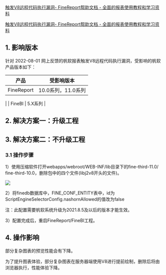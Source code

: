 [触发V8远程代码执行漏洞- FineReport帮助文档 - 全面的报表使用教程和学习资料](https://help.fanruan.com/finereport/doc-view-4837.html) 

[触发V8远程代码执行漏洞- FineReport帮助文档 - 全面的报表使用教程和学习资料](https://help.fanruan.com/finereport/doc-view-4837.html) 

1\. 影响版本
--------

针对 2022-08-01 网上反馈的帆软报表触发V8远程代码执行漏洞，受影响的帆软产品版本如下：

| 产品 | 受影响版本 |
| --- | --- |
| FineReport | 10.0系列，11.0系列  
 |
| FineBI | 5.X系列 |

2\. 解决方案一：升级工程
--------------

3\. 解决方案二：不升级工程
---------------

### 3.1 操作步骤

1）使用压缩软件打开webapps/webroot/WEB-INF/lib目录下的fine-third-11.0/ fine-third-10.0，删除包中的四个文件(libj2v8开头的文件)。

![](https://clipper-1322362908.cos.ap-shanghai.myqcloud.com/images/20231122/2a7a6c28-bb3c-445b-b64c-581d8f73744b.png)

2）将finedb数据库中，FINE\_CONF\_ENTITY表中，id为ScriptEngineSelectorConfig.nashornAllowed的值改为false

注：此配置需要帆软系统升级为2021.8.5及以后的版本才能生效。

3）配置完成后，重启FineReport/FineBI工程。

4\. 操作影响
--------

部分复杂图表的预览性能会有下降。

为了提升图表体验，部分复杂图表在服务器端使用V8进行提前绘制，删除后将由浏览器执行，性能体验下降。
